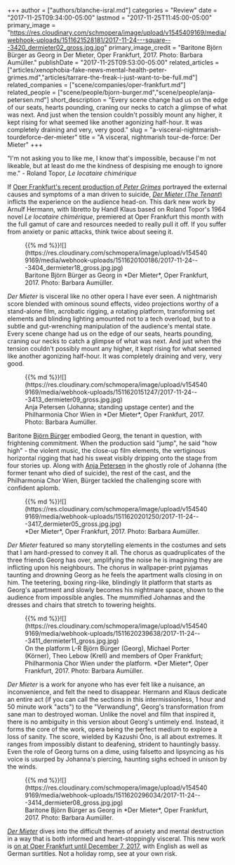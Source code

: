 +++
author = ["authors/blanche-isral.md"]
categories = "Review"
date = "2017-11-25T09:34:00-05:00"
lastmod = "2017-11-25T11:45:00-05:00"
primary_image = "https://res.cloudinary.com/schmopera/image/upload/v1545409169/media/webhook-uploads/1511621528181/2017-11-24---square---3420_dermieter02_gross.jpg.jpg"
primary_image_credit = "Baritone Björn Bürger as Georg in Der Mieter, Oper Frankfurt, 2017. Photo: Barbara Aumüller."
publishDate = "2017-11-25T09:53:00-05:00"
related_articles = ["articles/xenophobia-fake-news-mental-health-peter-grimes.md","articles/tarrare-the-freak-i-just-want-to-be-full.md"]
related_companies = ["scene/companies/oper-frankfurt.md"]
related_people = ["scene/people/bjorn-burger.md","scene/people/anja-petersen.md"]
short_description = "Every scene change had us on the edge of our seats, hearts pounding, craning our necks to catch a glimpse of what was next. And just when the tension couldn&#039;t possibly mount any higher, it kept rising for what seemed like another agonizing half-hour. It was completely draining and very, very good."
slug = "a-visceral-nightmarish-tourdeforce-der-mieter"
title = "A visceral, nightmarish tour-de-force: Der Mieter"
+++

"I'm not asking you to like me, I know that's impossible, because I'm not likeable, but at least do me the kindness of despising me enough to ignore me." - Roland Topor, *Le locataire chimérique*

If [Oper Frankfurt's recent production of *Peter Grimes*](/xenophobia-fake-news-mental-health-peter-grimes/) portrayed the external causes and symptoms of a man driven to suicide, [*Der Mieter* (*The Tenant*)](http://www.oper-frankfurt.de/en/season-calendar/der-mieter/) inflicts the experience on the audience head-on. This dark new work by Arnulf Hermann, with libretto by Handl Klaus based on Roland Topor's 1964 novel *Le locataire chimérique*, premiered at Oper Frankfurt this month with the full gamut of care and resources needed to really pull it off. If you suffer from anxiety or panic attacks, think twice about seeing it.

<figure data-type="image">{{% md %}}![](https://res.cloudinary.com/schmopera/image/upload/v1545409169/media/webhook-uploads/1511620100186/2017-11-24---3404_dermieter18_gross.jpg.jpg)
<figcaption>Baritone Björn Bürger as Georg in *Der Mieter*, Oper Frankfurt, 2017. Photo: Barbara Aumüller.</figcaption>
</figure>

*Der Mieter* is visceral like no other opera I have ever seen. A nightmarish score blended with ominous sound effects, video projections worthy of a stand-alone film, acrobatic rigging, a rotating platform, transforming set elements and blinding lighting amounted not to a tech overload, but to a subtle and gut-wrenching manipulation of the audience's mental state. Every scene change had us on the edge of our seats, hearts pounding, craning our necks to catch a glimpse of what was next. And just when the tension couldn't possibly mount any higher, it kept rising for what seemed like another agonizing half-hour. It was completely draining and very, very good.

<figure data-type="image">{{% md %}}![](https://res.cloudinary.com/schmopera/image/upload/v1545409169/media/webhook-uploads/1511620151247/2017-11-24---3413_dermieter09_gross.jpg.jpg)
<figcaption>Anja Petersen (Johanna; standing upstage center) and the Philharmonia Chor Wien in *Der Mieter*, Oper Frankfurt, 2017. Photo: Barbara Aumüller.</figcaption>
</figure>

Baritone [Björn Bürger](/scene/people/bjorn-burger/) embodied Georg, the tenant in question, with frightening commitment. When the production said "jump", he said "how high" - the violent music, the close-up film elements, the vertiginous horizontal rigging that had his sweat visibly dripping onto the stage from four stories up. Along with [Anja Petersen](/scene/people/anja-petersen/) in the ghostly role of Johanna (the former tenant who died of suicide), the rest of the cast, and the Philharmonia Chor Wien, Bürger tackled the challenging score with confident aplomb. 

<figure data-type="image">{{% md %}}![](https://res.cloudinary.com/schmopera/image/upload/v1545409169/media/webhook-uploads/1511620201250/2017-11-24---3417_dermieter05_gross.jpg.jpg)
<figcaption>*Der Mieter*, Oper Frankfurt, 2017. Photo: Barbara Aumüller.</figcaption>
</figure>

*Der Mieter* featured so many storytelling elements in the costumes and sets that I am hard-pressed to convey it all. The chorus as quadruplicates of the three friends Georg has over, amplifying the noise he is imagining they are inflicting upon his neighbours. The chorus in wallpaper-print pyjamas taunting and drowning Georg as he feels the apartment walls closing in on him. The teetering, boxing ring-like, blindingly lit platform that starts as Georg's apartment and slowly becomes his nightmare space, shown to the audience from impossible angles. The mummified Johannas and the dresses and chairs that stretch to towering heights. 

<figure data-type="image">{{% md %}}![](https://res.cloudinary.com/schmopera/image/upload/v1545409169/media/webhook-uploads/1511620239638/2017-11-24---3411_dermieter11_gross.jpg.jpg)
<figcaption>On the platform L-R Björn Bürger (Georg), Michael Porter (Körner), Theo Lebow (Krell) and members of Oper Frankfurt; Philharmonia Chor Wien under the platform. *Der Mieter*, Oper Frankfurt, 2017. Photo: Barbara Aumüller.</figcaption>
</figure>

*Der Mieter* is a work for anyone who has ever felt like a nuisance, an inconvenience, and felt the need to disappear. Hermann and Klaus dedicate an entire act (if you can call the sections in this intermissionless, 1 hour and 50 minute work "acts") to the "Verwandlung", Georg's transformation from sane man to destroyed woman. Unlike the novel and film that inspired it, there is no ambiguity in this version about Georg's untimely end. Instead, it forms the core of the work, opera being the perfect medium to explore a loss of sanity. The score, wielded by Kazushi Ōno, is all about extremes. It ranges from impossibly distant to deafening, strident to hauntingly bassy. Even the role of Georg turns on a dime, using falsetto and lipsyncing as his voice is usurped by Johanna's piercing, haunting sighs echoed in unison by the winds.

<figure data-type="image">{{% md %}}![](https://res.cloudinary.com/schmopera/image/upload/v1545409169/media/webhook-uploads/1511620296034/2017-11-24---3414_dermieter08_gross.jpg.jpg)
<figcaption>Baritone Björn Bürger as Georg in *Der Mieter*, Oper Frankfurt, 2017. Photo: Barbara Aumüller.</figcaption>
</figure>

[*Der Mieter*](http://www.oper-frankfurt.de/en/season-calendar/der-mieter/) dives into the difficult themes of anxiety and mental destruction in a way that is both informed and heart-stoppingly visceral. This new work is [on at Oper Frankfurt until December 7, 2017](http://www.oper-frankfurt.de/en/season-calendar/der-mieter/), with English as well as German surtitles. Not a holiday romp, see at your own risk.

